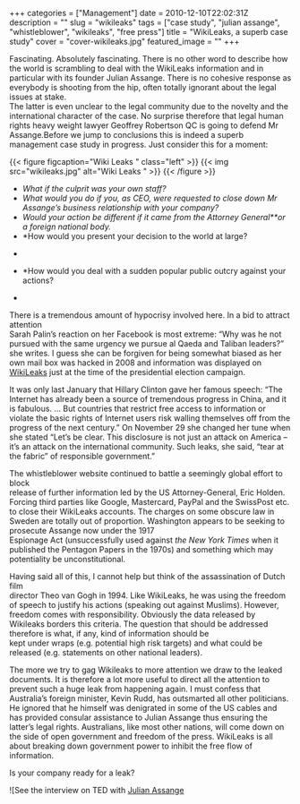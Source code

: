 +++
categories = ["Management"]
date = 2010-12-10T22:02:31Z
description = ""
slug = "wikileaks"
tags = ["case study", "julian assange", "whistleblower", "wikileaks", "free press"]
title = "WikiLeaks, a superb case study"
cover = "cover-wikileaks.jpg"
featured_image = ""
+++

Fascinating. Absolutely fascinating. There is no other word to describe how the world is scrambling to deal with the WikiLeaks information and in particular with its founder Julian Assange. There is no cohesive response as everybody is shooting from the hip, often totally ignorant about the legal issues at stake.  
The latter is even unclear to the legal community due to the novelty and the international character of the case. No surprise therefore that legal human rights heavy weight lawyer Geoffrey Robertson QC is going to defend Mr Assange.Before we jump to conclusions this is indeed a superb management case study in progress. Just consider this for a moment:

{{< figure figcaption="Wiki Leaks " class="left" >}}
	{{< img src="wikileaks.jpg"   alt="Wiki Leaks " >}}
{{< /figure >}}

- *What if the culprit was your own staff?*
- *What would you do if you, as CEO, were requested to close down Mr Assange’s business relationship with your company?*
- *Would your action be different if it came from the Attorney General**or a foreign national body.*
- *How would you present your decision to the world at large?  
*
- *How would you deal with a sudden popular public outcry against your actions?  
*

There is a tremendous amount of hypocrisy involved here. In a bid to attract attention  
 Sarah Palin’s reaction on her Facebook is most extreme: “Why was he not pursued with the same urgency we pursue al Qaeda and Taliban leaders?” she writes. I guess she can be forgiven for being somewhat biased as her own mail box was hacked in 2008 and information was displayed on [WikiLeaks](http://www.wikileaks.ch/ "Wikileaks") just at the time of the presidential election campaign.

It was only last January that Hillary Clinton gave her famous speech: “The Internet has already been a source of tremendous progress in China, and it is fabulous. … But countries that restrict free access to information or violate the basic rights of Internet users risk walling themselves off from the progress of the next century.” On November 29 she changed her tune when she stated “Let’s be clear. This disclosure is not just an attack on America – it’s an attack on the international community. Such leaks, she said, “tear at the fabric” of responsible government.”

The whistleblower website continued to battle a seemingly global effort to block  
 release of further information led by the US Attorney-General, Eric Holden. Forcing third parties like Google, Mastercard, PayPal and the SwissPost etc. to close their WikiLeaks accounts. The charges on some obscure law in Sweden are totally out of proportion. Washington appears to be seeking to prosecute Assange now under the 1917  
 Espionage Act (unsuccessfully used against *the New York Times* when it published the Pentagon Papers in the 1970s) and something which may potentiality be unconstitutional.

Having said all of this, I cannot help but think of the assassination of Dutch film  
 director Theo van Gogh in 1994. Like WikiLeaks, he was using the freedom of speech to justify his actions (speaking out against Muslims). However, freedom comes with responsibility. Obviously the data released by Wikileaks borders this criteria. The question that should be addressed therefore is what, if any, kind of information should be  
 kept under wraps (e.g. potential high risk targets) and what could be released (e.g. statements on other national leaders).

The more we try to gag Wikileaks to more attention we draw to the leaked documents. It is therefore a lot more useful to direct all the attention to prevent such a huge leak from happening again. I must confess that Australia’s foreign minister, Kevin Rudd, has outsmarted all other politicians. He ignored that he himself was denigrated in some of the US cables and has provided consular assistance to Julian Assange thus ensuring the latter’s legal rights. Australians, like most other nations, will come down on the side of open government and freedom of the press. WikiLeaks is all about breaking down government power to inhibit the free flow of information.

Is your company ready for a leak?

![See the interview on TED with [Julian Assange](http://www.ted.com/talks/julian_assange_why_the_world_needs_wikileaks.html) 

